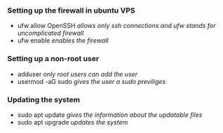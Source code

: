 ### Setting up the firewall in ubuntu VPS

- ufw allow OpenSSH *allows only ssh connections and ufw stands for uncomplicated firewall*
- ufw enable *enables the firewall*

### Setting up a non-root user

- adduser <username> *only root users can add the user*
- usermod -aG sudo <username> *gives the user a sudo previliges*
  
### Updating the system
- sudo apt update *gives the information about the updatable files*
- sudo apt upgrade *updates the system*
